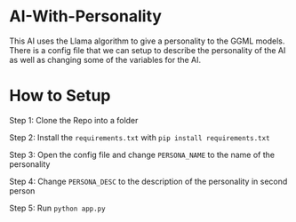 # AI-With-Personality

This AI uses the Llama algorithm to give a personality to the GGML models.
There is a config file that we can setup to describe the personality of the AI as well as changing some of the variables for the AI.

# How to Setup
Step 1: Clone the Repo into a folder

Step 2: Install the `requirements.txt` with `pip install requirements.txt`

Step 3: Open the config file and change `PERSONA_NAME` to the name of the personality

Step 4: Change `PERSONA_DESC` to the description of the personality in second person

Step 5: Run `python app.py`
